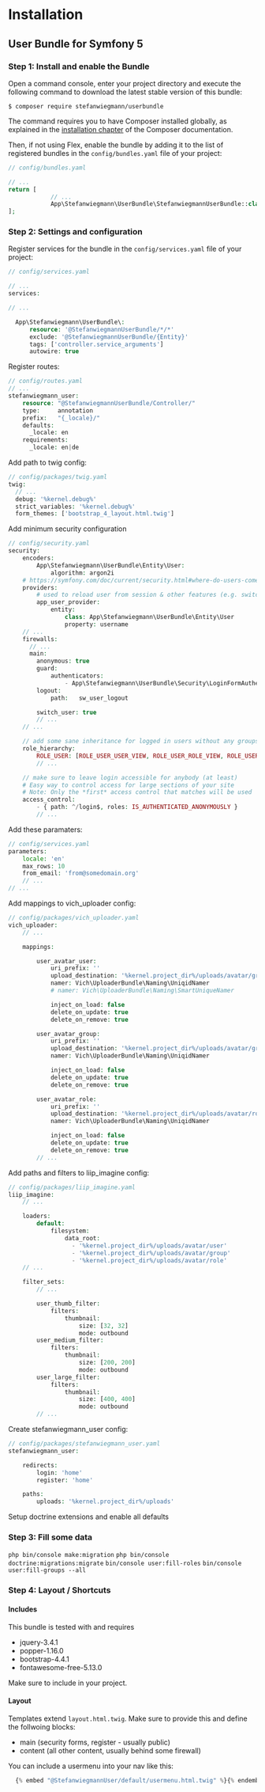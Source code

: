 Installation
============

User Bundle for Symfony 5
----------------------------------

### Step 1: Install and enable the Bundle

Open a command console, enter your project directory and execute the
following command to download the latest stable version of this bundle:

```console
$ composer require stefanwiegmann/userbundle
```
The command requires you to have Composer installed globally, as explained
in the [installation chapter](https://getcomposer.org/doc/00-intro.md)
of the Composer documentation.

Then, if not using Flex, enable the bundle by adding it to the list of registered bundles
in the `config/bundles.yaml` file of your project:

```php
// config/bundles.yaml

// ...
return [
            // ...
            App\Stefanwiegmann\UserBundle\StefanwiegmannUserBundle::class => ['all' => true],
];
```

### Step 2: Settings and configuration

Register services for the bundle in the `config/services.yaml` file of your project:

```php
// config/services.yaml

// ...
services:

// ...

  App\Stefanwiegmann\UserBundle\:
      resource: '@StefanwiegmannUserBundle/*/*'
      exclude: '@StefanwiegmannUserBundle/{Entity}'
      tags: ['controller.service_arguments']
      autowire: true

```

Register routes:

```php
// config/routes.yaml
// ...
stefanwiegmann_user:
    resource: "@StefanwiegmannUserBundle/Controller/"
    type:     annotation
    prefix:   "{_locale}/"
    defaults:
      _locale: en
    requirements:
      _locale: en|de
```

Add path to twig config:

```php
// config/packages/twig.yaml
twig:
  // ...
  debug: '%kernel.debug%'
  strict_variables: '%kernel.debug%'
  form_themes: ['bootstrap_4_layout.html.twig']
```

Add minimum security configuration

```php
// config/security.yaml
security:
    encoders:
        App\Stefanwiegmann\UserBundle\Entity\User:
            algorithm: argon2i
    # https://symfony.com/doc/current/security.html#where-do-users-come-from-user-providers
    providers:
        # used to reload user from session & other features (e.g. switch_user)
        app_user_provider:
            entity:
                class: App\Stefanwiegmann\UserBundle\Entity\User
                property: username
    // ...
    firewalls:
      // ...
      main:
        anonymous: true
        guard:
            authenticators:
                - App\Stefanwiegmann\UserBundle\Security\LoginFormAuthenticator
        logout:
            path:   sw_user_logout

        switch_user: true
        // ...
    // ...

    // add some sane inheritance for logged in users without any groups assigned
    role_hierarchy:
        ROLE_USER: [ROLE_USER_USER_VIEW, ROLE_USER_ROLE_VIEW, ROLE_USER_GROUP_VIEW]
        // ...

    // make sure to leave login accessible for anybody (at least)
    # Easy way to control access for large sections of your site
    # Note: Only the *first* access control that matches will be used
    access_control:
        - { path: ^/login$, roles: IS_AUTHENTICATED_ANONYMOUSLY }
        // ...
```
Add these paramaters:

```php
// config/services.yaml
parameters:
    locale: 'en'
    max_rows: 10
    from_email: 'from@somedomain.org'
    // ...
// ...
```

Add mappings to vich_uploader config:

```php
// config/packages/vich_uploader.yaml
vich_uploader:
    // ...

    mappings:

        user_avatar_user:
            uri_prefix: ''
            upload_destination: '%kernel.project_dir%/uploads/avatar/group'
            namer: Vich\UploaderBundle\Naming\UniqidNamer
            # namer: Vich\UploaderBundle\Naming\SmartUniqueNamer

            inject_on_load: false
            delete_on_update: true
            delete_on_remove: true

        user_avatar_group:
            uri_prefix: ''
            upload_destination: '%kernel.project_dir%/uploads/avatar/group'
            namer: Vich\UploaderBundle\Naming\UniqidNamer

            inject_on_load: false
            delete_on_update: true
            delete_on_remove: true

        user_avatar_role:
            uri_prefix: ''
            upload_destination: '%kernel.project_dir%/uploads/avatar/role'
            namer: Vich\UploaderBundle\Naming\UniqidNamer

            inject_on_load: false
            delete_on_update: true
            delete_on_remove: true
        // ...
```

Add paths and filters to liip_imagine config:

```php
// config/packages/liip_imagine.yaml
liip_imagine:
    // ...

    loaders:
        default:
            filesystem:
                data_root:
                  - '%kernel.project_dir%/uploads/avatar/user'
                  - '%kernel.project_dir%/uploads/avatar/group'
                  - '%kernel.project_dir%/uploads/avatar/role'
    // ...

    filter_sets:
        // ...

        user_thumb_filter:
            filters:
                thumbnail:
                    size: [32, 32]
                    mode: outbound
        user_medium_filter:
            filters:
                thumbnail:
                    size: [200, 200]
                    mode: outbound
        user_large_filter:
            filters:
                thumbnail:
                    size: [400, 400]
                    mode: outbound
        // ...
```

Create stefanwiegmann_user config:

```php
// config/packages/stefanwiegmann_user.yaml
stefanwiegmann_user:

    redirects:
        login: 'home'
        register: 'home'

    paths:
        uploads: '%kernel.project_dir%/uploads'
```

Setup doctrine extensions and enable all defaults

### Step 3: Fill some data
`php bin/console make:migration`
`php bin/console doctrine:migrations:migrate`
`bin/console user:fill-roles`
`bin/console user:fill-groups --all`

### Step 4: Layout / Shortcuts

#### Includes

This bundle is tested with and requires

- jquery-3.4.1
- popper-1.16.0
- bootstrap-4.4.1
- fontawesome-free-5.13.0

Make sure to include in your project.

#### Layout

Templates extend `layout.html.twig`. Make sure to provide this and define the follwoing blocks:

- main (security forms, register - usually public)
- content (all other content, usually behind some firewall)

You can include a usermenu into your nav like this:

```php
  {% embed "@StefanwiegmannUser/default/usermenu.html.twig" %}{% endembed %}
```

